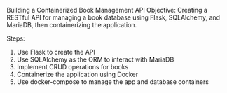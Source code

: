 Building a Containerized Book Management API
Objective: Creating a RESTful API for managing a book database using Flask, SQLAlchemy, and MariaDB, then containerizing the application.

Steps:
1. Use Flask to create the API
2. Use SQLAlchemy as the ORM to interact with MariaDB
3. Implement CRUD operations for books
4. Containerize the application using Docker
5. Use docker-compose to manage the app and database containers